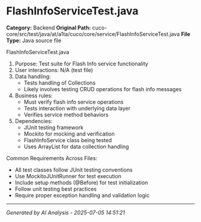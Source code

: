 # FlashInfoServiceTest.java

**Category:** Backend
**Original Path:** cuco-core/src/test/java/at/a1ta/cuco/core/service/FlashInfoServiceTest.java
**File Type:** Java source file

FlashInfoServiceTest.java
1. Purpose: Test suite for Flash Info service functionality
2. User interactions: N/A (test file)
3. Data handling:
   - Tests handling of Collections
   - Likely involves testing CRUD operations for flash info messages
4. Business rules:
   - Must verify flash info service operations
   - Tests interaction with underlying data layer
   - Verifies service method behaviors
5. Dependencies:
   - JUnit testing framework
   - Mockito for mocking and verification
   - FlashInfoService class being tested
   - Uses ArrayList for data collection handling

Common Requirements Across Files:
- All test classes follow JUnit testing conventions
- Use MockitoJUnitRunner for test execution
- Include setup methods (@Before) for test initialization
- Follow unit testing best practices
- Require proper exception handling and validation logic

---
*Generated by AI Analysis - 2025-07-05 14:51:21*
